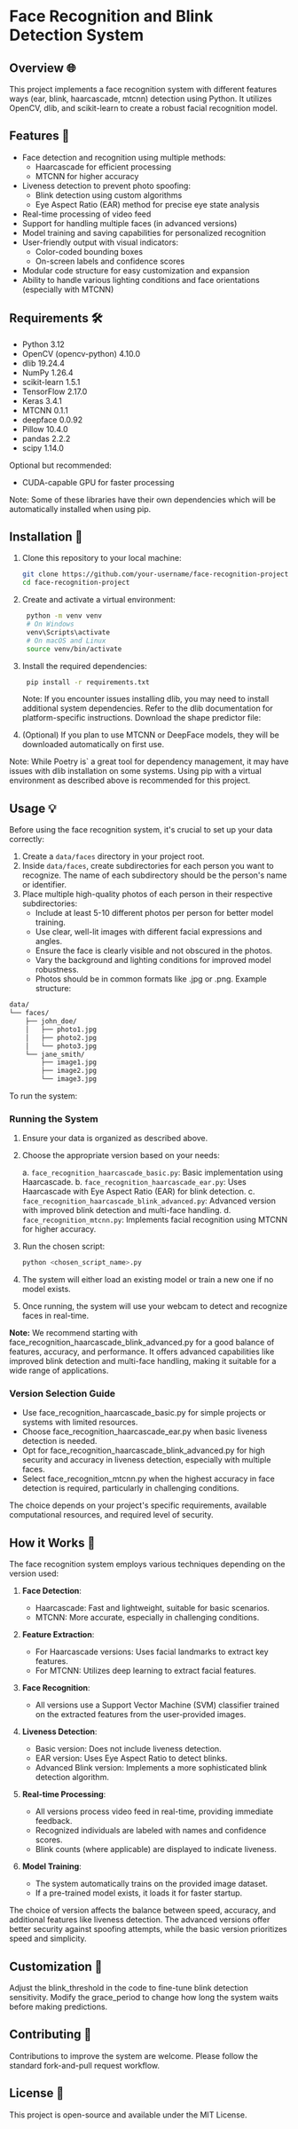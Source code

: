 # Face Recognition and Blink Detection System
## Overview 🌐
This project implements a face recognition system with different features ways 
(ear, blink, haarcascade, mtcnn) detection using Python. It utilizes OpenCV, dlib, 
and scikit-learn to create a robust facial recognition model.

## Features 🌟

- Face detection and recognition using multiple methods:
  - Haarcascade for efficient processing
  - MTCNN for higher accuracy
- Liveness detection to prevent photo spoofing:
  - Blink detection using custom algorithms
  - Eye Aspect Ratio (EAR) method for precise eye state analysis
- Real-time processing of video feed
- Support for handling multiple faces (in advanced versions)
- Model training and saving capabilities for personalized recognition
- User-friendly output with visual indicators:
  - Color-coded bounding boxes
  - On-screen labels and confidence scores
- Modular code structure for easy customization and expansion
- Ability to handle various lighting conditions and face orientations 
(especially with MTCNN)

## Requirements 🛠️

- Python 3.12
- OpenCV (opencv-python) 4.10.0
- dlib 19.24.4
- NumPy 1.26.4
- scikit-learn 1.5.1
- TensorFlow 2.17.0
- Keras 3.4.1
- MTCNN 0.1.1
- deepface 0.0.92
- Pillow 10.4.0
- pandas 2.2.2
- scipy 1.14.0

Optional but recommended:
- CUDA-capable GPU for faster processing

Note: Some of these libraries have their own dependencies which will be automatically 
installed when using pip.

## Installation 🚀

1. Clone this repository to your local machine:
   ```bash
   git clone https://github.com/your-username/face-recognition-project.git
   cd face-recognition-project
   ```
   
2. Create and activate a virtual environment:
   ```bash
    python -m venv venv
    # On Windows
    venv\Scripts\activate
    # On macOS and Linux
    source venv/bin/activate
    ```

3. Install the required dependencies:

   ```bash
    pip install -r requirements.txt
    ```
    Note: If you encounter issues installing dlib, you may need to install additional system dependencies. Refer to the dlib documentation for platform-specific instructions.
    Download the shape predictor file:


4. (Optional) If you plan to use MTCNN or DeepFace models, they will be downloaded automatically on first use.

Note: While Poetry is` a great tool for dependency management, it may have issues with dlib installation on some systems. Using pip with a virtual environment as described above is recommended for this project.

## Usage 💡
Before using the face recognition system, it's crucial to set up your data correctly:

1. Create a `data/faces` directory in your project root.
2. Inside `data/faces`, create subdirectories for each person you want to recognize. The name of each subdirectory should be the person's name or identifier.
3. Place multiple high-quality photos of each person in their respective subdirectories:
   - Include at least 5-10 different photos per person for better model training.
   - Use clear, well-lit images with different facial expressions and angles.
   - Ensure the face is clearly visible and not obscured in the photos.
   - Vary the background and lighting conditions for improved model robustness.
   - Photos should be in common formats like .jpg or .png.
Example structure:
```bash
data/
└── faces/
    ├── john_doe/
    │   ├── photo1.jpg
    │   ├── photo2.jpg
    │   └── photo3.jpg
    └── jane_smith/
        ├── image1.jpg
        ├── image2.jpg
        └── image3.jpg
   ```
        
To run the system:

### Running the System

1. Ensure your data is organized as described above.
2. Choose the appropriate version based on your needs:

   a. `face_recognition_haarcascade_basic.py`: Basic implementation using Haarcascade.
   b. `face_recognition_haarcascade_ear.py`: Uses Haarcascade with Eye Aspect Ratio (EAR) for blink detection.
   c. `face_recognition_haarcascade_blink_advanced.py`: Advanced version with improved blink detection and multi-face handling.
   d. `face_recognition_mtcnn.py`: Implements facial recognition using MTCNN for higher accuracy.

3. Run the chosen script:
   ```bash
   python <chosen_script_name>.py

4. The system will either load an existing model or train a new one if no model exists.
5. Once running, the system will use your webcam to detect and recognize faces in real-time.

**Note:** We recommend starting with face_recognition_haarcascade_blink_advanced.py for a good balance of features, accuracy, and performance. It offers advanced capabilities like improved blink detection and multi-face handling, making it suitable for a wide range of applications.
### Version Selection Guide

- Use face_recognition_haarcascade_basic.py for simple projects or systems with limited resources.
- Choose face_recognition_haarcascade_ear.py when basic liveness detection is needed.
- Opt for face_recognition_haarcascade_blink_advanced.py for high security and accuracy in liveness detection, especially with multiple faces.
- Select face_recognition_mtcnn.py when the highest accuracy in face detection is required, particularly in challenging conditions.

The choice depends on your project's specific requirements, available computational resources, and required level of security.

## How it Works 🧠

The face recognition system employs various techniques depending on the version used:

1. **Face Detection**:
   - Haarcascade: Fast and lightweight, suitable for basic scenarios.
   - MTCNN: More accurate, especially in challenging conditions.

2. **Feature Extraction**:
   - For Haarcascade versions: Uses facial landmarks to extract key features.
   - For MTCNN: Utilizes deep learning to extract facial features.

3. **Face Recognition**:
   - All versions use a Support Vector Machine (SVM) classifier trained on the extracted features from the user-provided images.

4. **Liveness Detection**:
   - Basic version: Does not include liveness detection.
   - EAR version: Uses Eye Aspect Ratio to detect blinks.
   - Advanced Blink version: Implements a more sophisticated blink detection algorithm.

5. **Real-time Processing**:
   - All versions process video feed in real-time, providing immediate feedback.
   - Recognized individuals are labeled with names and confidence scores.
   - Blink counts (where applicable) are displayed to indicate liveness.

6. **Model Training**:
   - The system automatically trains on the provided image dataset.
   - If a pre-trained model exists, it loads it for faster startup.

The choice of version affects the balance between speed, accuracy, and additional features like liveness detection. The advanced versions offer better security against spoofing attempts, while the basic version prioritizes speed and simplicity.

## Customization 🔧

Adjust the blink_threshold in the code to fine-tune blink detection sensitivity.
Modify the grace_period to change how long the system waits before making predictions.

## Contributing 🤝
Contributions to improve the system are welcome. Please follow the standard fork-and-pull request workflow.

## License 📄
This project is open-source and available under the MIT License.

